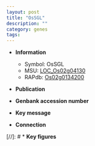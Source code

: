 ```yaml
---
layout: post
title: "OsSGL"
description: ""
category: genes
tags: 
---
```


* **Information**  
    + Symbol: OsSGL  
    + MSU: [LOC_Os02g04130](http://rice.uga.edu/cgi-bin/ORF_infopage.cgi?orf=LOC_Os02g04130)  
    + RAPdb: [Os02g0134200](http://rapdb.dna.affrc.go.jp/viewer/gbrowse_details/irgsp1?name=Os02g0134200)  

* **Publication**  

* **Genbank accession number**  

* **Key message**  

* **Connection**  

[//]: # * **Key figures**  


